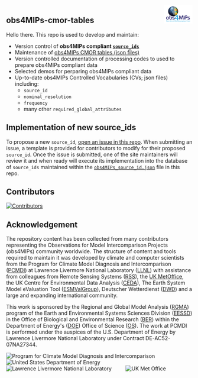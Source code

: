 <img src="assets/imgs/obs4MIPsRLogo.png" width="15%" height="15%" align="right" />

## obs4MIPs-cmor-tables ##

Hello there. This repo is used to develop and maintain:

- Version control of **obs4MIPs compliant [`source_ids`](https://github.com/PCMDI/obs4MIPs-cmor-tables/blob/master/obs4MIPs_source_id.json)** 
- Maintenance of [obs4MIPs CMOR tables (json files)](https://github.com/PCMDI/obs4MIPs-cmor-tables/tree/master/Tables)
- Version controlled documentation of processing codes to used to prepare obs4MIPs compliant data
- Selected demos for perparing obs4MIPs compliant data
- Up-to-date obs4MIPs Controlled Vocabularies (CVs; json files) including: 
    - `source_id`
    - `nominal_resolution`
    - `frequency`
    - many other `required_global_attributes` 

## Implementation of new source_ids 

To propose a new `source_id`, [open an issue in this repo](https://github.com/PCMDI/obs4MIPs-cmor-tables/issues/new/choose). When submitting an issue, a template is provided for contributors to modify for their proposed `source_id`. Once the issue is submitted, one of the site maintainers will review it and when ready will execute its implementation into the database of `source_ids` maintained within the [`obs4MIPs_source_id.json`](https://github.com/PCMDI/obs4MIPs-cmor-tables/blob/master/obs4MIPs_source_id.json) file in this repo.

## Contributors

[![Contributors](https://contrib.rocks/image?repo=PCMDI/obs4MIPs-cmor-tables)](https://github.com/PCMDI/obs4MIPs-cmor-tables/graphs/contributors)

## Acknowledgement

The repository content has been collected from many contributors representing the Observations for Model Intercomparison Projects (obs4MIPs) community worldwide. The structure of content and tools required to maintain it was developed by climate and computer scientists from the Program for Climate Model Diagnosis and Intercomparison ([PCMDI](https://pcmdi.llnl.gov/)) at Lawrence Livermore National Laboratory ([LLNL](https://www.llnl.gov/)) with assistance from colleagues from Remote Sensing Systems ([RSS](https://www.remss.com/)), the [UK MetOffice](https://www.metoffice.gov.uk/), the UK Centre for Environmental Data Analysis ([CEDA](https://www.ceda.ac.uk/)), The Earth System Model eValuation Tool ([ESMValGroup](https://esmvaltool.org/)), Deutscher Wetterdienst ([DWD](https://www.dwd.de)) and a large and expanding international community.

This work is sponsored by the Regional and Global Model Analysis ([RGMA](https://climatemodeling.science.energy.gov/program/regional-global-model-analysis)) program of the Earth and Environmental Systems Sciences Division ([EESSD](https://science.osti.gov/ber/Research/eessd)) in the Office of Biological and Environmental Research ([BER](https://science.osti.gov/ber)) within the Department of Energy's ([DOE](https://www.energy.gov/)) Office of Science ([OS](https://science.osti.gov/)). The work at PCMDI is performed under the auspices of the U.S. Department of Energy by Lawrence Livermore National Laboratory under Contract DE-AC52-07NA27344.

<p>
    <img src="https://pcmdi.github.io/assets/PCMDI/100px-PCMDI-Logo-NoText-square-png8.png"
         width="65"
         style="margin-right: 30px"
         title="Program for Climate Model Diagnosis and Intercomparison"
         alt="Program for Climate Model Diagnosis and Intercomparison"
    >&nbsp;
    <img src="https://pcmdi.github.io/assets/DOE/480px-DOE_Seal_Color.png"
         width="65"
         style="margin-right: 30px"
         title="United States Department of Energy"
         alt="United States Department of Energy"
    >&nbsp;
    <img src="https://pcmdi.github.io/assets/LLNL/212px-LLNLiconPMS286-WHITEBACKGROUND.png"
         width="65"
         style="margin-right: 30px"
         title="Lawrence Livermore National Laboratory"
         alt="Lawrence Livermore National Laboratory"
    >&nbsp;
    <img src="https://pcmdi.github.io/assets/MetOffice/100px-Met_Office_LogoBLACK.png"
         width="65"
         style="margin-right: 30px"
         title="UK Met Office"
         alt="UK Met Office"
    >
</p>
